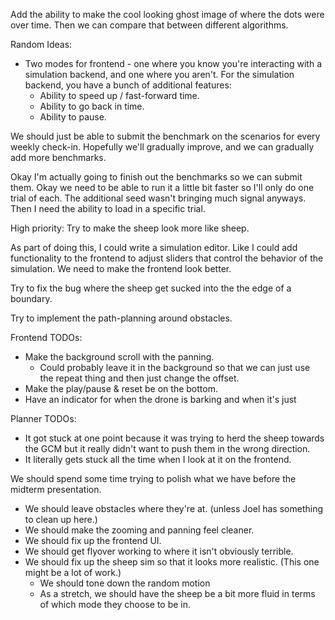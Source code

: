 Add the ability to make the cool looking ghost image of where the dots were over time. Then we can compare that between different algorithms.


Random Ideas:
- Two modes for frontend - one where you know you're interacting with a simulation backend, and one where you aren't. For the simulation backend, you have a bunch of additional features:
    - Ability to speed up / fast-forward time.
    - Ability to go back in time.
    - Ability to pause.


We should just be able to submit the benchmark on the scenarios for every weekly check-in. Hopefully we'll gradually improve, and we can gradually add more benchmarks.

Okay I'm actually going to finish out the benchmarks so we can submit them.
Okay we need to be able to run it a little bit faster so I'll only do one trial of each. The additional seed wasn't bringing much signal anyways. Then I need the ability to load in a specific trial.

High priority: Try to make the sheep look more like sheep.

As part of doing this, I could write a simulation editor. Like I could add functionality to the frontend to adjust sliders that control the behavior of the simulation.
We need to make the frontend look better.

Try to fix the bug where the sheep get sucked into the the edge of a boundary.

Try to implement the path-planning around obstacles.


Frontend TODOs:
- Make the background scroll with the panning.
    - Could probably leave it in the background so that we can just use the repeat thing and then just change the offset.
- Make the play/pause & reset be on the bottom.
- Have an indicator for when the drone is barking and when it's just


Planner TODOs:
- It got stuck at one point because it was trying to herd the sheep towards the GCM but it really didn't want to push them in the wrong direction.
- It literally gets stuck all the time when I look at it on the frontend.

We should spend some time trying to polish what we have before the midterm presentation.
- We should leave obstacles where they're at. (unless Joel has something to clean up here.)
- We should make the zooming and panning feel cleaner.
- We should fix up the frontend UI.
- We should get flyover working to where it isn't obviously terrible.
- We should fix up the sheep sim so that it looks more realistic. (This one might be a lot of work.)
    - We should tone down the random motion
    - As a stretch, we should have the sheep be a bit more fluid in terms of which mode they choose to be in.

